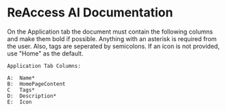 # ReAccess AI Documentation
On the Application tab the document must contain the following columns and make them bold if possible.  Anything with an asterisk is required from the user.  Also, tags are seperated by semicolons.  If an icon is not provided, use "Home" as the default.

    Application Tab Columns:

    A:  Name*
    B:  HomePageContent
    C   Tags*
    D:  Description*
    E:  Icon
